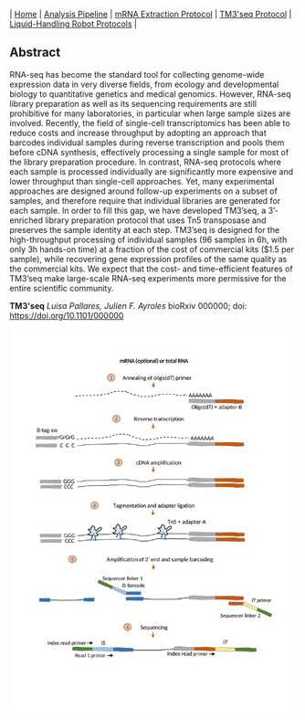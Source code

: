 \| [Home](index) \| [Analysis Pipeline](pipeline) \| [mRNA Extraction Protocol](mrna_extraction) \| [TM3'seq Protocol](tm3seq_protocol) \| [Liquid-Handling Robot Protocols](robot_protocols) \|

## Abstract

RNA-seq has become the standard tool for collecting genome-wide expression data in very diverse fields, from ecology and developmental biology to quantitative genetics and medical genomics. However, RNA-seq library preparation as well as its sequencing requirements are still prohibitive for many laboratories, in particular when large sample sizes are involved. Recently, the field of single-cell transcriptomics has been able to reduce costs and increase throughput by adopting an approach that barcodes individual samples during reverse transcription and pools them before cDNA synthesis, effectively processing a single sample for most of the library preparation procedure. In contrast, RNA-seq protocols where each sample is processed individually are significantly more expensive and lower throughput than single-cell approaches. Yet, many experimental approaches are designed around follow-up experiments on a subset of samples, and therefore require that individual libraries are generated for each sample. In order to fill this gap, we have developed TM3’seq, a 3’-enriched library preparation protocol that uses Tn5 transposase and preserves the sample identity at each step. TM3’seq is designed for the high-throughput processing of individual samples (96 samples in 6h, with only 3h hands-on time) at a fraction of the cost of commercial kits ($1.5 per sample), while recovering gene expression profiles of the same quality as the commercial kits. We expect that the cost- and time-efficient features of TM3’seq make large-scale RNA-seq experiments more permissive for the entire scientific community.

**TM3'seq**
_Luisa Pallares, Julien F. Ayroles_
bioRxiv 000000; doi: <https://doi.org/10.1101/000000>

[![Figure describing the protocol](FigureDescribingProtocol.png)](FigureDescribingProtocol.pdf)
